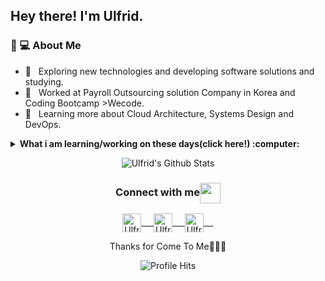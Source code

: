 <h2> Hey there! I'm Ulfrid.</h2>

<h3>🤖 💻 About Me </h3>

- 🤔 &nbsp; Exploring new technologies and developing software solutions and studying.
- 💼 &nbsp; Worked at Payroll Outsourcing solution Company in Korea and Coding Bootcamp >Wecode.
- 🌱 &nbsp; Learning more about Cloud Architecture, Systems Design and DevOps.
<details>
<summary><strong>What i am learning/working on these days(click here!) :computer: </strong></summary>  

- **Competitive Programming**
	- Python
	- Javascript
	- Some Java

- **Web Development**
	- HTML, CSS and Javascript :white_check_mark:
	- Bootstrap
	- React(Now Studying~)
	- Python
  - Django
  - Flask 

- **DATABASE**
  - MySQL & maria DB
  - PostgreSQL(little bit)
  - ORACLE 11G
  
- **Shell Scripting**

<code><a href="https://www.python.org/" target="_blank"><img height="50" src="https://www.vectorlogo.zone/logos/python/python-ar21.svg"></a></code>
<code><a href="https://www.linux.org/" target="_blank"><img height="50" src="https://www.vectorlogo.zone/logos/linux/linux-ar21.svg"></a></code>
<code><a href="https://reactjs.org/" target="_blank"><img height="50" src="https://www.vectorlogo.zone/logos/reactjs/reactjs-ar21.svg"></a></code>
<code><a href="https://www.docker.com/" target="_blank"><img height="50" src="https://www.vectorlogo.zone/logos/docker/docker-official.svg"></a></code>
<code><a href="https://aws.amazon.com/" target="_blank"><img heighht="50" src="https://www.vectorlogo.zone/logos/amazon_aws/amazon_aws-ar21.svg"></a></code>
<code><a href="https://www.vim.org/" target="_blank"><img heighht="50" src="https://www.vectorlogo.zone/logos/vim/vim-ar21.svg"></a></code>
<br/><br/>
</details>

<p align="center">
<img align="center" src="https://github-readme-stats.vercel.app/api?username=ulfrid&show_icons=true&theme=dracula" alt="Ulfrid's Github Stats">
</p>  

<div align="center">
  <h3 align="center">Connect with me<img align="center" src="https://github.com/rajput2107/rajput2107/blob/master/Assets/Handshake.gif" height="33px" /></h3> 
</div>
<p align="center">
 <a href="https://www.linkedin.com/in/jihun-park-b8545a89/" target="blank">
  <img align="center" alt="Ulfrid's LinkedIn" width="30px" src="https://www.vectorlogo.zone/logos/linkedin/linkedin-icon.svg" /> &nbsp; &nbsp;
 </a>
 <a href="https://www.instagram.com/ulfrid_log/" target="blank">
  <img align="center" alt="Ulfrid's Instagram" width="30px" src="https://www.vectorlogo.zone/logos/instagram/instagram-icon.svg" /> &nbsp; &nbsp;
 </a>
 <a href="https://ulfrid.github.io" target="blank">
  <img align="center" alt="Ulfrid's github.io" width="30px" src="https://www.vectorlogo.zone/logos/github/github-icon.svg" /> &nbsp; &nbsp;
 </a>
  <br/>
</p>
<p align="center">Thanks for Come To Me🙇🏻‍♂️</p>
<p align="center"><img alt="Profile Hits" src="https://hits.seeyoufarm.com/api/count/incr/badge.svg?url=https%3A%2F%2Fgithub.com%2Fulfrid" /></p>
<br/>
